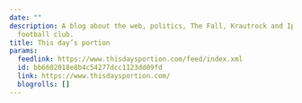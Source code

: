 ```yaml
---
date: ""
description: A blog about the web, politics, The Fall, Krautrock and Ipswich Town
  football club.
title: This day’s portion
params:
  feedlink: https://www.thisdaysportion.com/feed/index.xml
  id: bb6602018e8b4c54277dcc1123dd09fd
  link: https://www.thisdaysportion.com/
  blogrolls: []
---
```

